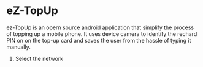 # eZ-TopUp

ez-TopUp is an opern source android application that simplify the process of topping up a mobile phone. It uses device camera to identify the rechard PIN on on the top-up card and saves the user from the hassle of typing it manually.

1. Select the network 
